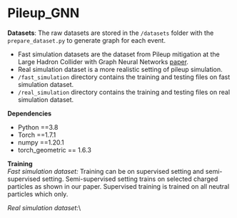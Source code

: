 # Pileup_GNN

**Datasets**: The raw datasets are stored in the `/datasets` folder with the `prepare_dataset.py` to generate graph for each event.
- Fast simulation datasets are the dataset from Pileup mitigation at the Large Hadron Collider
with Graph Neural Networks [paper](https://arxiv.org/pdf/1810.07988.pdf).
- Real simulation dataset is a more realistic setting of pileup simulation.
- `/fast_simulation` directory contains the training and testing files on fast simulation dataset.
- `/real_simulation` directory contains the training and testing files on real simulation dataset.

**Dependencies**
- Python ==3.8
- Torch  ==1.7.1
- numpy ==1.20.1
- torch_geometric == 1.6.3

**Training**\
*Fast simulation dataset:* Training can be on supervised setting and semi-supervised setting. Semi-supervised setting trains on selected charged particles as shown in our paper. Supervised training is trained on all neutral particles which only. 

*Real simulation dataset:*\



